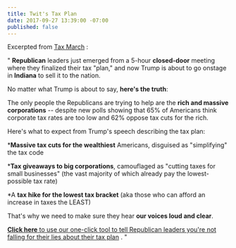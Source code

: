 ```yaml
---
title: Twit's Tax Plan
date: 2017-09-27 13:39:00 -07:00
published: false
---
```


Excerpted from [Tax March](http://taxmarch.org/) :

"    **Republican** leaders just emerged from a 5-hour **closed-door** meeting where they finalized their tax "plan," and now Trump is about to go onstage in **Indiana** to sell it to the nation.

No matter what Trump is about to say, **here's the truth**:

The only people the Republicans are trying to help are the **rich and massive corporations** -- despite new polls showing that 65% of Americans think corporate tax rates are too low and 62% oppose tax cuts for the rich.

Here's what to expect from Trump's speech describing the tax plan:

***Massive tax cuts for the wealthiest** Americans, disguised as "simplifying" the tax code

***Tax giveaways to big corporations**, camouflaged as "cutting taxes for small businesses" (the vast majority of which already pay the lowest-possible tax rate)

*A **tax hike for the lowest tax bracket** (aka those who can afford an increase in taxes the LEAST)

That's why we need to make sure they hear **our voices loud and clear**.

[**Click here** to use our one-click tool to tell Republican leaders you're not falling for their lies about their tax plan](http://p2a.co/rt68EYT?p2asource=20170927nopemail) .   "